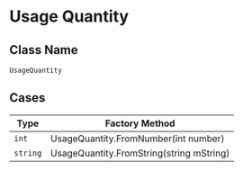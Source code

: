 
# Usage Quantity

## Class Name

`UsageQuantity`

## Cases

| Type | Factory Method |
|  --- | --- |
| `int` | UsageQuantity.FromNumber(int number) |
| `string` | UsageQuantity.FromString(string mString) |

